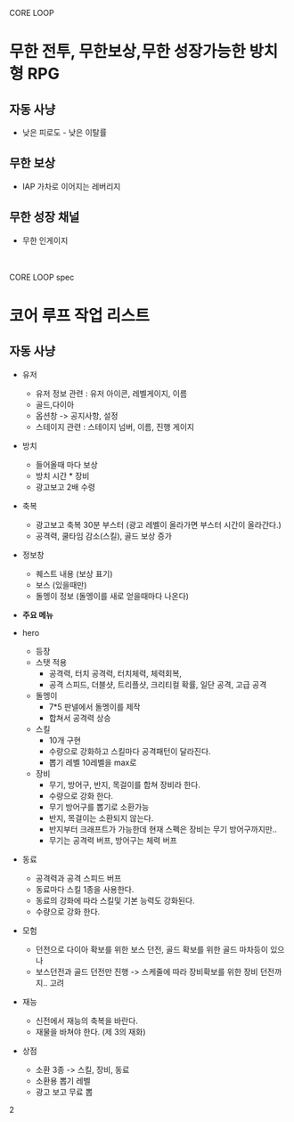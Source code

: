 CORE LOOP
# 무한 전투, 무한보상,무한 성장가능한 방치형 RPG 
## 자동 사냥
- 낮은 피로도 - 낮은 이탈률

## 무한 보상
- IAP 가차로 이어지는 레버리지

## 무한 성장 채널
- 무한 인게이지


<br><br>
CORE LOOP spec
# 코어 루프 작업 리스트
## 자동 사냥
- 유저
    - 유저 정보 관련 : 유저 아이콘, 레벨게이지, 이름
    - 골드,다이아
    - 옵션창 -> 공지사항, 설정
    - 스테이지 관련 : 스테이지 넘버, 이름, 진행 게이지
- 방치 
    - 들어올때 마다 보상
    - 방치 시간 * 장비
    - 광고보고 2배 수령 
- 축복
    - 광고보고 축복 30분 부스터 (광고 레벨이 올라가면 부스터 시간이 올라간다.)
    - 공격력, 쿨타임 감소(스킬), 골드 보상 증가
- 정보창
    - 퀘스트 내용 (보상 표기)
    - 보스 (있을때만)
    - 돌멩이 정보 (돌멩이를 새로 얻을때마다 나온다)  
- <b>주요 메뉴</b>
-  hero
    - 등장
    - 스탯 적용
      - 공격력, 터치 공격력, 터치체력, 체력회복,
      - 공격 스피드, 더블샷, 트리플샷, 크리티컬 확률, 일단 공격, 고급 공격
    - 돌멩이
      - 7*5 판넬에서 돌멩이를 제작
      - 합쳐서 공격력 상승 
    - 스킬
      - 10개 구현
      - 수량으로 강화하고 스킬마다 공격패턴이 달라진다.
      - 뽑기 레벨 10레벨을 max로
    - 장비
      - 무기, 방어구, 반지, 목걸이를 합쳐 장비라 한다.
      - 수량으로 강화 한다.
      - 무기 방어구를 뽑기로 소환가능
      - 반지, 목걸이는 소환되지 않는다.
      - 반지부터 크래프트가 가능한데 현재 스펙은 장비는 무기 방어구까지만..
      - 무기는 공격력 버프, 방어구는 체력 버프  
- 동료
    - 공격력과 공격 스피드 버프
    - 동료마다 스킬 1종을 사용한다.
    - 동료의 강화에 따라 스킬및 기본 능력도 강화된다.
    - 수량으로 강화 한다.

- 모험
    - 던전으로 다이아 확보를 위한 보스 던전, 골드 확보를 위한 골드 마차등이 있으나
    - 보스던전과 골드 던전만 진행 -> 스케줄에 따라 장비확보를 위한 장비 던전까지.. 고려
- 재능
    - 신전에서 재능의 축복을 바란다.
    - 재물을 바쳐야 한다. (제 3의 재화)
- 상점
    - 소환 3종 -> 스킬, 장비, 동료
    - 소환용 뽑기 레벨
    - 광고 보고 무료 뽑  



2
